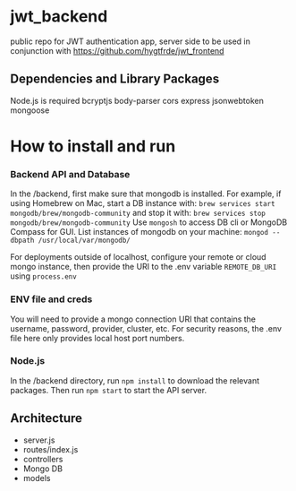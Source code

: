 # jwt_backend
public repo for JWT authentication app, server side
to be used in conjunction with https://github.com/hygtfrde/jwt_frontend

## Dependencies and Library Packages
Node.js is required
    bcryptjs
    body-parser
    cors
    express
    jsonwebtoken
    mongoose
    
# How to install and run

### Backend API and Database
In the /backend, first make sure that mongodb is installed. For example, if using Homebrew on Mac, start a DB instance with:
`brew services start mongodb/brew/mongodb-community`
and stop it with:
`brew services stop mongodb/brew/mongodb-community`
Use `mongosh` to access DB cli or MongoDB Compass for GUI.
List instances of mongodb on your machine:
`mongod --dbpath /usr/local/var/mongodb/`

For deployments outside of localhost, configure your remote or cloud mongo instance, then provide the URI to the .env variable `REMOTE_DB_URI` using `process.env`

### ENV file and creds
You will need to provide a mongo connection URI that contains the username, password, provider, cluster, etc. For security reasons, the .env file here only provides local host port numbers.

### Node.js
In the /backend directory, run `npm install` to download the relevant packages. Then run `npm start` to start the API server.

## Architecture
- server.js
- routes/index.js
- controllers
- Mongo DB
- models


